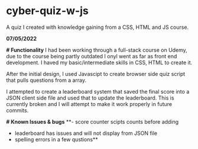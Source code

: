 # cyber-quiz-w-js
A quiz I created with knowledge gaining from a CSS, HTML and JS course.


**07/05/2022**

**# Functionality**
I had been working through a full-stack course on Udemy, due to the course being partly outdated I onyl went as far as front end development. I haved my basic/intermediate skills in CSS, HTML to create it.

After the initial design, I used Javascipt to create browser side quiz script that pulls questions from a array.

I attempted to create a leaderboard system that saved the final score into a JSON client side file and used that to update the leaderboard. This is currently broken and I will attempt to make it work properly in future commits.

**# Known Issues & bugs**
**- score counter scipts counts before adding
- leaderboard has issues and will not display from JSON file
- spelling errors in a few qustions**
